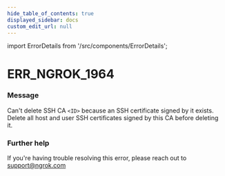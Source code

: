 ```yaml
---
hide_table_of_contents: true
displayed_sidebar: docs
custom_edit_url: null
---
```


import ErrorDetails from '/src/components/ErrorDetails';

# ERR_NGROK_1964

### Message
Can't delete SSH CA `<ID>` because an SSH certificate signed by it exists. Delete all host and user SSH certificates signed by this CA before deleting it.

### Further help
If you're having trouble resolving this error, please reach out to [support@ngrok.com](mailto:support@ngrok.com?subject=Help%20with%20ERR_NGROK_1964)

<ErrorDetails error='err_ngrok_1964' />
